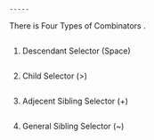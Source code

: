 ```Combinator Types :--
-----

```
 There is Four Types of Combinators .
```

```
1) Descendant Selector  (Space)
```
```
2)  Child Selector (>)
```
```
3) Adjecent Sibling Selector (+)
```
```
4) General Sibling Selector (~)
```


